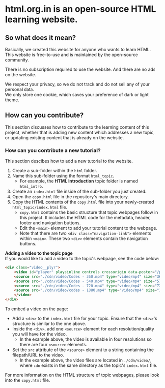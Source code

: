 # **html.org.in** is an open-source HTML learning website.
## So what does it mean?
Basically, we created this website for anyone who wants to learn HTML. This website is free-to-use and is maintained by the open-source community.

There is no subscription required to use the website.
And there are no ads on the website.

We respect your privacy, so we do not track and do not sell any of your personal data.  
We only store one cookie, which saves your preference of dark or light theme.

## How can you contribute?
This section discusses how to contribute to the learning content of this project, whether that is adding new content which addresses a new topic, or updating existing content that is already on the website.

### How can you contribute a new tutorial?
This section descibes how to add a new tutorial to the website.

1. Create a sub-folder within the `html` folder.
2. Name this sub-folder using the format `html_topic`.
    - For example, the **HTML Introduction** topic folder is named `html_intro`.
3. Create an `index.html` file inside of the sub-folder you just created.
4. Open the `copy.html` file in the repository's main directory.
5. Copy the HTML contents of the `copy.html` file into your newly-created `html_topic/index.html` file.
    - `copy.html` contains the basic structure that topic webpages follow in this project. It includes the HTML code for the metadata, header, footer and navigation buttons.
    - Edit the `<main>` element to add your tutorial content to the webpage.
    - Note that there are two `<div class="navigation-link">` elements within `<main>`. These two `<div>` elements contain the navigation buttons.

**Adding a video to the topic page**  
If you would like to add a video to the topic's webpage, see the code below:

```html
<div class="video__plyr">
    <video id="player" playsinline controls crossorigin data-poster="/path/to/poster.jpg">
    <source src="./cdn/video/Codes - 360.mp4" type="video/mp4" size="360" />
    <source src="./cdn/video/Codes - 540.mp4" type="video/mp4" size="576" />
    <source src="./cdn/video/Codes - 720.mp4" type="video/mp4" size="720" />
    <source src="./cdn/video/codes - 1080.mp4" type="video/mp4" size="1080" />
    </video>
</div>
```

To embed a video on the page:
- Add a `<div>` to the `index.html` file for your topic. Ensure that the `<div>`'s structure is similar to the one above.
- Inside the `<div>`, add one `<source>` element for each resolution/quality you will have for the video.
    - In the example above, the video is available in four resolutions so there are four `<source>` elements.
- Set the `src` attribute of the `<source>` element to a string containing the filepath/URL to the video.
    - In the example above, the video files are located in `./cdn/video/`, where `cdn` exists in the same directory as the topic's `index.html` file.

For more information on the HTML structure of topic webpages, please look into the `copy.html` file.
